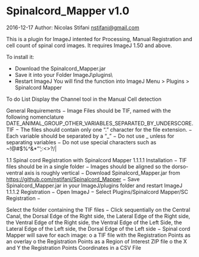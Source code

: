 # Spinalcord_Mapper v1.0
2016-12-17
Author: Nicolas Stifani nstifani@gmail.com

This is a plugin for ImageJ intented for Processing, Manual Registration and cell count of spinal cord images.
It requires ImageJ 1.50 and above.

To install it:
- Download the Spinalcord_Mapper.jar
- Save it into your Folder ImageJ\plugins\
- Restart ImageJ
You will find the function into ImageJ Menu > Plugins > Spinalcord Mapper

To do List
Display the Channel tool in the Manual Cell detection

General Requirements
−	Image Files should be TIF, named with the following nomenclature
DATE_ANIMAL_GROUP_OTHER_VARIABLES_SEPARATED_BY_UNDERSCORE.TIF
−	The files should contain only one “.” character for the file extension.
−	Each variable should be separated by a “_”
−	Do not use _ unless for separating variables
−	Do not use special characters such as ~!@#$%^&*”’;:<>?/\|


1.1	Spinal cord Registration with Spinalcord Mapper
1.1.1.1	Installation
−	TIF files should be in a single folder
−	Images should be aligned so the dorso-ventral axis is roughly vertical
−	Download Spinalcord_Mapper.jar from https://github.com/nstifani/Spinalcord_Mapper
−	Save Spinalcord_Mapper.jar in your ImageJ/plugins folder and restart ImageJ
1.1.1.2	Registration
−	Open ImageJ
−	Select Plugins/Spinalcord Mapper/SC Registration
−

Select the folder containing the TIF files
−	Click sequentially on the Central Canal, the Dorsal Edge of the Right side, the
Lateral Edge of the Right side, the Ventral Edge of the Right side, the Ventral Edge of the
Left Side, the Lateral Edge of the Left side, the Dorsal Edge of the Left side
−	Spinal cord Mapper will save for each image:
o	a TIF file with the Registration Points as an overlay
o	the Registration Points as a Region of Interest ZIP file
o	the X and Y the Registration Points Coordinates in a CSV File
